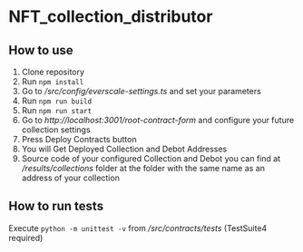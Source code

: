 #  NFT_collection_distributor
## How to use
1. Clone repository
2. Run `npm install`
3. Go to */src/config/everscale-settings.ts* and set your parameters
4. Run `npm run build`
5. Run `npm run start`
6. Go to *http://localhost:3001/root-contract-form* and configure your future collection settings
7. Press Deploy Contracts button
8. You will Get Deployed Collection and Debot Addresses
9. Source code of your configured Collection and Debot you can find at */results/collections* folder at the folder with the same name as an address of your collection

## How to run tests
Execute `python -m unittest -v` from */src/contracts/tests* (TestSuite4 required)